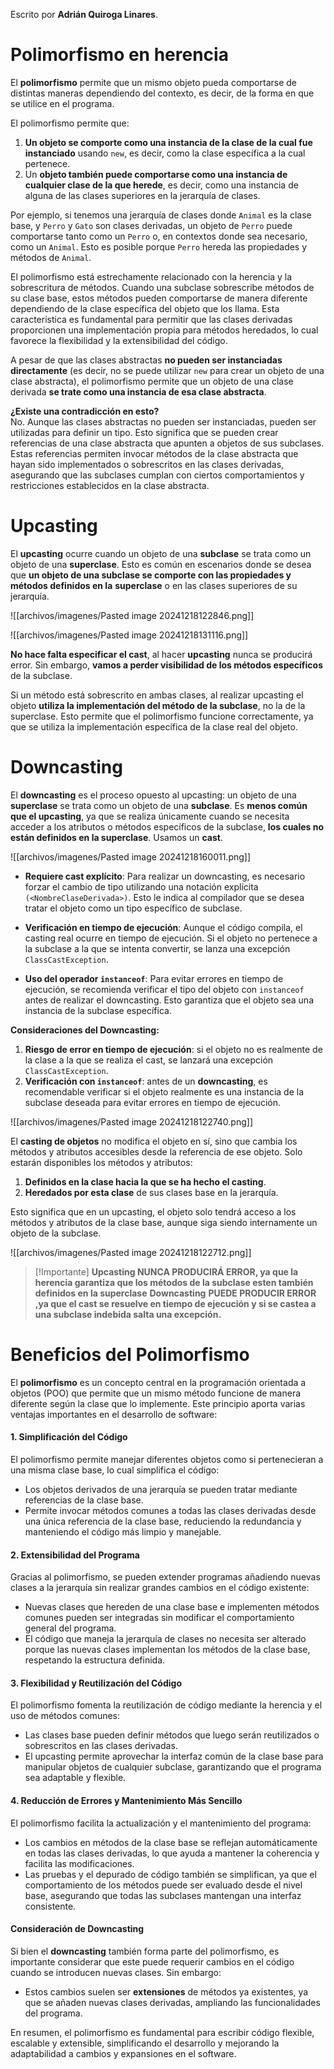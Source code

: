 Escrito por **Adrián Quiroga Linares**.

# Polimorfismo en herencia
El **polimorfismo** permite que un mismo objeto pueda comportarse de distintas maneras dependiendo del contexto, es decir, de la forma en que se utilice en el programa.

El polimorfismo permite que:
1. **Un objeto se comporte como una instancia de la clase de la cual fue instanciado** usando `new`, es decir, como la clase específica a la cual pertenece.
2. Un **objeto también puede comportarse como una instancia de cualquier clase de la que herede**, es decir, como una instancia de alguna de las clases superiores en la jerarquía de clases.

Por ejemplo, si tenemos una jerarquía de clases donde `Animal` es la clase base, y `Perro` y `Gato` son clases derivadas, un objeto de `Perro` puede comportarse tanto como un `Perro` o, en contextos donde sea necesario, como un `Animal`. Esto es posible porque `Perro` hereda las propiedades y métodos de `Animal`.


El polimorfismo está estrechamente relacionado con la herencia y la sobrescritura de métodos. Cuando una subclase sobrescribe métodos de su clase base, estos métodos pueden comportarse de manera diferente dependiendo de la clase específica del objeto que los llama. Esta característica es fundamental para permitir que las clases derivadas proporcionen una implementación propia para métodos heredados, lo cual favorece la flexibilidad y la extensibilidad del código.

A pesar de que las clases abstractas **no pueden ser instanciadas directamente** (es decir, no se puede utilizar `new` para crear un objeto de una clase abstracta), el polimorfismo permite que un objeto de una clase derivada **se trate como una instancia de esa clase abstracta**.

**¿Existe una contradicción en esto?**  
No. Aunque las clases abstractas no pueden ser instanciadas, pueden ser utilizadas para definir un tipo. Esto significa que se pueden crear referencias de una clase abstracta que apunten a objetos de sus subclases. Estas referencias permiten invocar métodos de la clase abstracta que hayan sido implementados o sobrescritos en las clases derivadas, asegurando que las subclases cumplan con ciertos comportamientos y restricciones establecidos en la clase abstracta.

# Upcasting
El **upcasting** ocurre cuando un objeto de una **subclase** se trata como un objeto de una **superclase**. Esto es común en escenarios donde se desea que **un objeto de una subclase se comporte con las propiedades y métodos definidos en la** **superclase** o en las clases superiores de su jerarquía. 

![[archivos/imagenes/Pasted image 20241218122846.png]]

![[archivos/imagenes/Pasted image 20241218131116.png]]

**No hace falta especificar el cast**, al hacer **upcasting** nunca se producirá error. Sin embargo, **vamos a perder visibilidad de los métodos específicos** de la subclase.
  
Si un método está sobrescrito en ambas clases, al realizar upcasting el objeto **utiliza la implementación del método de la subclase**, no la de la superclase. Esto permite que el polimorfismo funcione correctamente, ya que se utiliza la implementación específica de la clase real del objeto.

# Downcasting
El **downcasting** es el proceso opuesto al upcasting: un objeto de una **superclase** se trata como un objeto de una **subclase**. Es **menos común que el upcasting**, ya que se realiza únicamente cuando se necesita acceder a los atributos o métodos específicos de la subclase, **los cuales no están definidos en la superclase**.
Usamos un **cast**.


![[archivos/imagenes/Pasted image 20241218160011.png]]

- **Requiere cast explícito**: Para realizar un downcasting, es necesario forzar el cambio de tipo utilizando una notación explícita `(<NombreClaseDerivada>)`. Esto le indica al compilador que se desea tratar el objeto como un tipo específico de subclase.

- **Verificación en tiempo de ejecución**: Aunque el código compila, el casting real ocurre en tiempo de ejecución. Si el objeto no pertenece a la subclase a la que se intenta convertir, se lanza una excepción `ClassCastException`.

- **Uso del operador `instanceof`**: Para evitar errores en tiempo de ejecución, se recomienda verificar el tipo del objeto con `instanceof` antes de realizar el downcasting. Esto garantiza que el objeto sea una instancia de la subclase específica.

**Consideraciones del Downcasting:**
1. **Riesgo de error en tiempo de ejecución**: si el objeto no es realmente de la clase a la que se realiza el cast, se lanzará una excepción `ClassCastException`.
2. **Verificación con `instanceof`**: antes de un **downcasting**, es recomendable verificar si el objeto realmente es una instancia de la subclase deseada para evitar errores en tiempo de ejecución.

![[archivos/imagenes/Pasted image 20241218122740.png]]

El **casting de objetos** no modifica el objeto en sí, sino que cambia los métodos y atributos accesibles desde la referencia de ese objeto. Solo estarán disponibles los métodos y atributos:
1. **Definidos en la clase hacia la que se ha hecho el casting**.
2. **Heredados por esta clase** de sus clases base en la jerarquía.

Esto significa que en un upcasting, el objeto solo tendrá acceso a los métodos y atributos de la clase base, aunque siga siendo internamente un objeto de la subclase. 

![[archivos/imagenes/Pasted image 20241218122712.png]]

> [!Importante]
> **Upcasting NUNCA PRODUCIRÁ ERROR, ya que la herencia garantiza que los métodos de la subclase esten también definidos en la superclase**
> **Downcasting** **PUEDE PRODUCIR ERROR** **,ya que el cast se resuelve en tiempo de ejecución y si se castea a una subclase indebida salta una excepción.**

# Beneficios del Polimorfismo
El **polimorfismo** es un concepto central en la programación orientada a objetos (POO) que permite que un mismo método funcione de manera diferente según la clase que lo implemente. Este principio aporta varias ventajas importantes en el desarrollo de software:

#### 1. Simplificación del Código
El polimorfismo permite manejar diferentes objetos como si pertenecieran a una misma clase base, lo cual simplifica el código:
- Los objetos derivados de una jerarquía se pueden tratar mediante referencias de la clase base.
- Permite invocar métodos comunes a todas las clases derivadas desde una única referencia de la clase base, reduciendo la redundancia y manteniendo el código más limpio y manejable.

#### 2. Extensibilidad del Programa
Gracias al polimorfismo, se pueden extender programas añadiendo nuevas clases a la jerarquía sin realizar grandes cambios en el código existente:
- Nuevas clases que hereden de una clase base e implementen métodos comunes pueden ser integradas sin modificar el comportamiento general del programa.
- El código que maneja la jerarquía de clases no necesita ser alterado porque las nuevas clases implementan los métodos de la clase base, respetando la estructura definida.

#### 3. Flexibilidad y Reutilización del Código
El polimorfismo fomenta la reutilización de código mediante la herencia y el uso de métodos comunes:
- Las clases base pueden definir métodos que luego serán reutilizados o sobrescritos en las clases derivadas.
- El upcasting permite aprovechar la interfaz común de la clase base para manipular objetos de cualquier subclase, garantizando que el programa sea adaptable y flexible.

#### 4. Reducción de Errores y Mantenimiento Más Sencillo
El polimorfismo facilita la actualización y el mantenimiento del programa:
- Los cambios en métodos de la clase base se reflejan automáticamente en todas las clases derivadas, lo que ayuda a mantener la coherencia y facilita las modificaciones.
- Las pruebas y el depurado de código también se simplifican, ya que el comportamiento de los métodos puede ser evaluado desde el nivel base, asegurando que todas las subclases mantengan una interfaz consistente.

#### Consideración de Downcasting
Si bien el **downcasting** también forma parte del polimorfismo, es importante considerar que este puede requerir cambios en el código cuando se introducen nuevas clases. Sin embargo:
- Estos cambios suelen ser **extensiones** de métodos ya existentes, ya que se añaden nuevas clases derivadas, ampliando las funcionalidades del programa.

En resumen, el polimorfismo es fundamental para escribir código flexible, escalable y extensible, simplificando el desarrollo y mejorando la adaptabilidad a cambios y expansiones en el software.